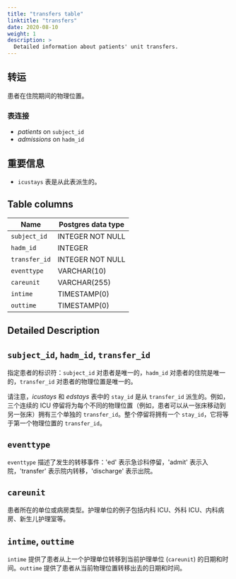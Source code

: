 ```yaml
---
title: "transfers table"
linktitle: "transfers"
date: 2020-08-10
weight: 1
description: >
  Detailed information about patients' unit transfers. 
---
```


## 转运

患者在住院期间的物理位置。

### 表连接

* *patients* on `subject_id`
* *admissions* on `hadm_id`

## 重要信息

* `icustays` 表是从此表派生的。

## Table columns

| Name          | Postgres data type |
|---------------|--------------------|
| `subject_id`  | INTEGER NOT NULL   |
| `hadm_id`     | INTEGER            |
| `transfer_id` | INTEGER NOT NULL   |
| `eventtype`   | VARCHAR(10)        |
| `careunit`    | VARCHAR(255)       |
| `intime`      | TIMESTAMP(0)       |
| `outtime`     | TIMESTAMP(0)       |

## Detailed Description

## `subject_id`, `hadm_id`, `transfer_id`

指定患者的标识符：`subject_id` 对患者是唯一的，`hadm_id` 对患者的住院是唯一的，`transfer_id` 对患者的物理位置是唯一的。

请注意，*icustays* 和 *edstays* 表中的 `stay_id` 是从 `transfer_id` 派生的。例如，三个连续的 ICU 停留将为每个不同的物理位置（例如，患者可以从一张床移动到另一张床）拥有三个单独的 `transfer_id`。整个停留将拥有一个 `stay_id`，它将等于第一个物理位置的 `transfer_id`。

## `eventtype`

`eventtype` 描述了发生的转移事件：'ed' 表示急诊科停留，'admit' 表示入院，'transfer' 表示院内转移，'discharge' 表示出院。

## `careunit`

患者所在的单位或病房类型。护理单位的例子包括内科 ICU、外科 ICU、内科病房、新生儿护理室等。

## `intime`, `outtime`


`intime` 提供了患者从上一个护理单位转移到当前护理单位 (`careunit`) 的日期和时间。`outtime` 提供了患者从当前物理位置转移出去的日期和时间。

